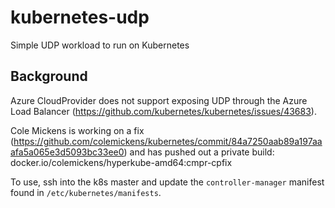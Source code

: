 # kubernetes-udp

Simple UDP workload to run on Kubernetes

## Background

Azure CloudProvider does not support exposing UDP through the Azure Load Balancer (https://github.com/kubernetes/kubernetes/issues/43683).

Cole Mickens is working on a fix (https://github.com/colemickens/kubernetes/commit/84a7250aab89a197aaafa5a065e3d5093bc33ee0) and has pushed out a private build: 
docker.io/colemickens/hyperkube-amd64:cmpr-cpfix

To use, ssh into the k8s master and update the `controller-manager` manifest found in `/etc/kubernetes/manifests`.
